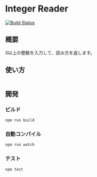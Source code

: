 # Integer Reader
[![Build Status](https://travis-ci.org/pb10001/integer-reader.svg?branch=master)](https://travis-ci.org/pb10001/integer-reader)
## 概要
0以上の整数を入力して、読み方を返します。
## 使い方
```javascript
```
## 開発
### ビルド
```sh
npm run build
```
### 自動コンパイル
```sh
npm run watch
```
### テスト
```sh
npm test
```
